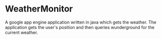 WeatherMonitor
==============

A google app engine application written in java which gets the weather. The application gets the user's position and then queries wunderground for the current weather.
